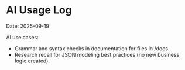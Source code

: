 # AI Usage Log

Date: 2025-09-19

AI use cases:
- Grammar and syntax checks in documentation for files in /docs.
- Research recall for JSON modeling best practices (no new business logic created).


